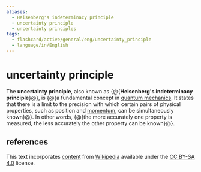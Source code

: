 ```yaml
---
aliases:
  - Heisenberg's indeterminacy principle
  - uncertainty principle
  - uncertainty principles
tags:
  - flashcard/active/general/eng/uncertainty_principle
  - language/in/English
---
```


# uncertainty principle

The __uncertainty principle__, also known as {@{__Heisenberg's indeterminacy principle__}@}, is {@{a fundamental concept in [quantum mechanics](quantum%20mechanics.md). It states that there is a limit to the precision with which certain pairs of physical properties, such as position and [momentum](momentum.md), can be simultaneously known}@}. In other words, {@{the more accurately one property is measured, the less accurately the other property can be known}@}. <!--SR:!2027-07-28,819,330!2025-06-25,251,330!2027-04-07,739,330-->

## references

This text incorporates [content](https://en.wikipedia.org/wiki/uncertainty_principle) from [Wikipedia](Wikipedia.md) available under the [CC BY-SA 4.0](https://creativecommons.org/licenses/by-sa/4.0/) license.
